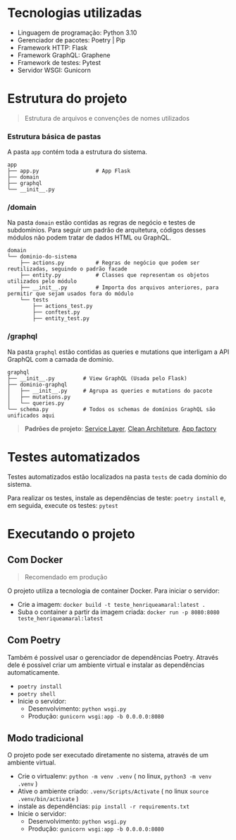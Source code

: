 # Tecnologias utilizadas
- Linguagem de programação: Python 3.10
- Gerenciador de pacotes: Poetry | Pip
- Framework HTTP: Flask
- Framework GraphQL: Graphene
- Framework de testes: Pytest
- Servidor WSGI: Gunicorn

# Estrutura do projeto

> Estrutura de arquivos e convenções de nomes utilizados

### Estrutura básica de pastas

A pasta `app` contém toda a  estrutura do sistema.

    app
    ├── app.py                  # App Flask
    ├── domain
    ├── graphql
    └── __init__.py


### /domain

Na pasta `domain` estão contidas as regras de negócio e testes de subdomínios. Para seguir um padrão de arquitetura, códigos desses módulos não podem tratar de dados HTML ou GraphQL.

    domain
    └── dominio-do-sistema
        ├── actions.py          # Regras de negócio que podem ser reutilizadas, seguindo o padrão facade
        ├── entity.py           # Classes que representam os objetos utilizados pelo módulo
        ├── __init__.py         # Importa dos arquivos anteriores, para permitir que sejam usados fora do módulo
        └── tests
            ├── actions_test.py
            ├── conftest.py
            ├── entity_test.py

### /graphql

Na pasta `graphql` estão contidas as queries e mutations que interligam a API GraphQL com a camada de domínio.

    graphql
    ├── __init__.py         # View GraphQL (Usada pelo Flask)
    ├── dominio-graphql
    │   ├── __init__.py     # Agrupa as queries e mutations do pacote
    │   ├── mutations.py
    │   └── queries.py
    └── schema.py           # Todos os schemas de domínios GraphQL são unificados aqui

> **Padrões de projeto**: [Service Layer](https://www.cosmicpython.com/book/chapter_04_service_layer.html), [Clean Architeture](https://medium.com/luizalabs/descomplicando-a-clean-architecture-cf4dfc4a1ac6), [App factory](https://flask.palletsprojects.com/en/2.1.x/patterns/appfactories/)

# Testes automatizados

Testes automatizados estão localizados na pasta `tests` de cada domínio do sistema.

Para realizar os testes, instale as dependências de teste: `poetry install` e, em seguida, execute os testes: `pytest`

# Executando o projeto
## Com Docker
> Recomendado em produção

O projeto utiliza a tecnologia de container Docker.
Para iniciar o servidor:

- Crie a imagem: `docker build -t teste_henriqueamaral:latest .`
- Suba o container a partir da imagem criada: `docker run -p 8080:8080 teste_henriqueamaral:latest`

## Com Poetry
Também é possível usar o gerenciador de dependências Poetry. Através dele é possível criar um ambiente virtual e instalar as dependências automaticamente.

- `poetry install`
- `poetry shell`
- Inicie o servidor:
  - Desenvolvimento: `python wsgi.py`
  - Produção: `gunicorn wsgi:app -b 0.0.0.0:8080`

## Modo tradicional
O projeto pode ser executado diretamente no sistema, através de um ambiente virtual.

- Crie o virtualenv: `python -m venv .venv` ( no linux, `python3 -m venv .venv` )
- Ative o ambiente criado: `.venv/Scripts/Activate` ( no linux `source .venv/bin/activate` )
- instale as dependências: `pip install -r requirements.txt`
- Inicie o servidor:
  - Desenvolvimento: `python wsgi.py`
  - Produção: `gunicorn wsgi:app -b 0.0.0.0:8080`
